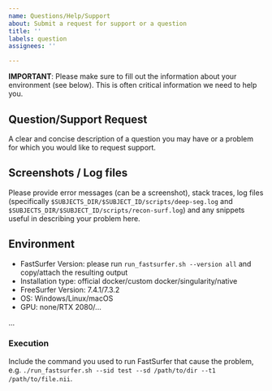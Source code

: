 ```yaml
---
name: Questions/Help/Support
about: Submit a request for support or a question
title: ''
labels: question
assignees: ''

---
```


**IMPORTANT**: Please make sure to fill out the information about your environment (see below). This is often critical information we need to help you.

## Question/Support Request
A clear and concise description of a question you may have or a problem for which you would like to request support.

## Screenshots / Log files
Please provide error messages (can be a screenshot), stack traces, log files (specifically `$SUBJECTS_DIR/$SUBJECT_ID/scripts/deep-seg.log` and `$SUBJECTS_DIR/$SUBJECT_ID/scripts/recon-surf.log`) and any snippets useful in describing your problem here.

## Environment
 - FastSurfer Version: please run `run_fastsurfer.sh --version all` and copy/attach the resulting output
 - Installation type: official docker/custom docker/singularity/native <!-- please remove not applicable; if you are running a custom docker please add how you built it. -->
 - FreeSurfer Version: 7.4.1/7.3.2 <!-- if applicable -->
 - OS: Windows/Linux/macOS <!-- please specify -->
 - GPU: none/RTX 2080/... <!-- please specify -->

<!-- more infos -->
...

### Execution
Include the command you used to run FastSurfer that cause the problem, e.g. 
`./run_fastsurfer.sh --sid test --sd /path/to/dir --t1 /path/to/file.nii`.
